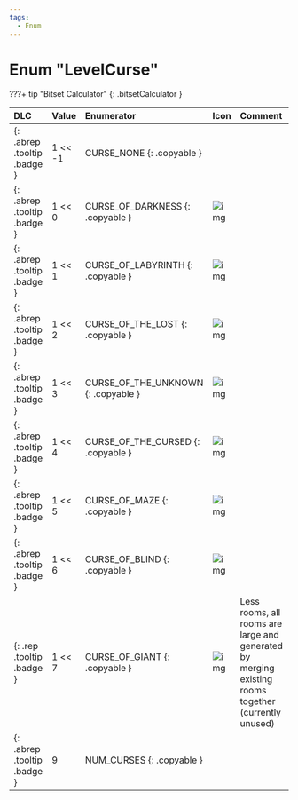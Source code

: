 ```yaml
---
tags:
  - Enum
---
```

# Enum "LevelCurse"

???+ tip "Bitset Calculator"
    [](#){: .bitsetCalculator }

|DLC|Value|Enumerator|Icon|Comment|
|:--|:--|:--|:--|:--|
|[ ](#){: .abrep .tooltip .badge } |1 << -1 |CURSE_NONE {: .copyable } | |  |
|[ ](#){: .abrep .tooltip .badge } |1 << 0 |CURSE_OF_DARKNESS {: .copyable } | ![img](../images/levelcurse/darkness.png) |  |
|[ ](#){: .abrep .tooltip .badge } |1 << 1 |CURSE_OF_LABYRINTH {: .copyable } | ![img](../images/levelcurse/xl.png) |  |
|[ ](#){: .abrep .tooltip .badge } |1 << 2 |CURSE_OF_THE_LOST {: .copyable } | ![img](../images/levelcurse/lost.png) |  |
|[ ](#){: .abrep .tooltip .badge } |1 << 3 |CURSE_OF_THE_UNKNOWN {: .copyable } | ![img](../images/levelcurse/unknown.png) |  |
|[ ](#){: .abrep .tooltip .badge } |1 << 4 |CURSE_OF_THE_CURSED {: .copyable } | ![img](../images/levelcurse/cursed.png) |  |
|[ ](#){: .abrep .tooltip .badge } |1 << 5 |CURSE_OF_MAZE {: .copyable } | ![img](../images/levelcurse/maze.png) |  |
|[ ](#){: .abrep .tooltip .badge } |1 << 6 |CURSE_OF_BLIND {: .copyable } | ![img](../images/levelcurse/blind.png) |  |
|[ ](#){: .rep .tooltip .badge } |1 << 7 |CURSE_OF_GIANT {: .copyable } | ![img](../images/levelcurse/giant.png) | Less rooms, all rooms are large and generated by merging existing rooms together (currently unused) |
|[ ](#){: .abrep .tooltip .badge } |9 |NUM_CURSES {: .copyable }| |  |
